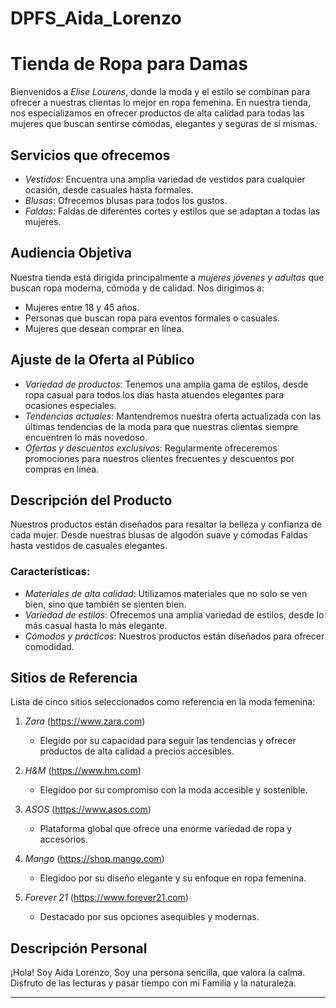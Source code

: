 # DPFS_Aida_Lorenzo
# Tienda de Ropa para Damas

Bienvenidos a *Elise Lourens*, donde la moda y el estilo se combinan para ofrecer a nuestras clientas lo mejor en ropa femenina. En nuestra tienda, nos especializamos en ofrecer productos de alta calidad para todas las mujeres que buscan sentirse cómodas, elegantes y seguras de sí mismas.

## Servicios que ofrecemos

- *Vestidos*: Encuentra una amplia variedad de vestidos para cualquier ocasión, desde casuales hasta formales.
- *Blusas*: Ofrecemos blusas para todos los gustos.
- *Faldas*: Faldas de diferentes cortes y estilos que se adaptan a todas las mujeres.

## Audiencia Objetiva

Nuestra tienda está dirigida principalmente a *mujeres jóvenes y adultas* que buscan ropa moderna, cómoda y de calidad.
Nos dirigimos a:
- Mujeres entre 18 y 45 años.
- Personas que buscan ropa para eventos formales o casuales.
- Mujeres que desean comprar en línea.

## Ajuste de la Oferta al Público

- *Variedad de productos*: Tenemos una amplia gama de estilos, desde ropa casual para todos los días hasta atuendos elegantes para ocasiones especiales.
- *Tendencias actuales*: Mantendremos nuestra oferta actualizada con las últimas tendencias de la moda para que nuestras clientas siempre encuentren lo más novedoso.
- *Ofertas y descuentos exclusivos*: Regularmente ofreceremos promociones para nuestros clientes frecuentes y descuentos por compras en línea.

## Descripción del Producto

Nuestros productos están diseñados para resaltar la belleza y confianza de cada mujer. Desde nuestras blusas de algodón suave y cómodas Faldas hasta vestidos de casuales elegantes.

### Características:
- *Materiales de alta calidad*: Utilizamos materiales que no solo se ven bien, sino que también se sienten bien.
- *Variedad de estilos*: Ofrecemos una amplia variedad de estilos, desde lo más casual hasta lo más elegante.
- *Cómodos y prácticos*: Nuestros productos están diseñados para ofrecer comodidad.

## Sitios de Referencia

Lista de cinco sitios seleccionados como referencia en la moda femenina:

1. *Zara* (https://www.zara.com)
   - Elegido por su capacidad para seguir las tendencias y ofrecer productos de alta calidad a precios accesibles.
   
2. *H&M* (https://www.hm.com)
   - Elegidoo por su compromiso con la moda accesible y sostenible.

3. *ASOS* (https://www.asos.com)
   - Plataforma global que ofrece una enorme variedad de ropa y accesorios.

4. *Mango* (https://shop.mango.com)
   - Elegidoo por su diseño elegante y su enfoque en ropa femenina.

5. *Forever 21* (https://www.forever21.com)
   - Destacado por sus opciones asequibles y modernas.

## Descripción Personal

¡Hola! Soy Aida Lorenzo,  Soy una persona sencilla, que valora la calma. Disfruto de las lecturas y pasar tiempo con mi Familia y la naturaleza. 

---
